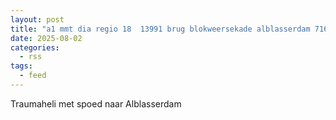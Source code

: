 ```yaml
---
layout: post
title: "a1 mmt dia regio 18  13991 brug blokweersekade alblasserdam 71674"
date: 2025-08-02
categories: 
  - rss
tags: 
  - feed
---
```


Traumaheli met spoed naar Alblasserdam
